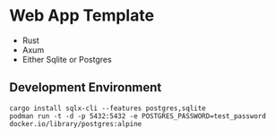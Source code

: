 # Web App Template

- Rust
- Axum
- Either Sqlite or Postgres

## Development Environment

```
cargo install sqlx-cli --features postgres,sqlite
podman run -t -d -p 5432:5432 -e POSTGRES_PASSWORD=test_password docker.io/library/postgres:alpine
```
